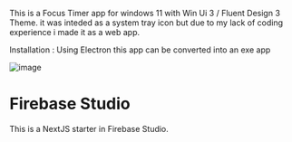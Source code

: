 This is a Focus Timer app for windows 11 with Win Ui 3 / Fluent Design 3 Theme.
it was inteded as a system tray icon but due to my lack of coding experience i made it as a web app.

Installation :
Using Electron this app can be converted into an exe app

![image](https://github.com/user-attachments/assets/5ad27a36-267a-4370-9e2b-1c80fa96002f)

# Firebase Studio
This is a NextJS starter in Firebase Studio.

